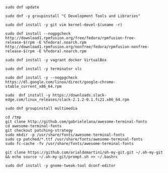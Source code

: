`sudo dnf update`


`sudo dnf -y groupinstall "C Development Tools and Libraries"`

`sudo dnf install -y git vim kernel-devel-$(uname -r)`

```
sudo dnf install --nogpgcheck http://download1.rpmfusion.org/free/fedora/rpmfusion-free-release-$(rpm -E %fedora).noarch.rpm http://download1.rpmfusion.org/nonfree/fedora/rpmfusion-nonfree-release-$(rpm -E %fedora).noarch.rpm
```

`sudo dnf install -y vagrant docker VirtualBox`

`sudo dnf install -y terminator vlc`

`sudo dnf install -y --nogpgcheck https://dl.google.com/linux/direct/google-chrome-stable_current_x86_64.rpm`

`sudo  dnf install -y https://downloads.slack-edge.com/linux_releases/slack-2.1.2-0.1.fc21.x86_64.rpm`

`sudo dnf groupinstall multimedia`

```
cd /tmp
git clone http://github.com/gabrielelana/awesome-terminal-fonts
cd awesome-terminal-fonts
git checkout patching-strategy
sudo mkdir -p /usr/share/fonts/awesome-terminal-fonts
sudo cp patched/*.ttf /usr/share/fonts/awesome-terminal-fonts
sudo fc-cache -fv /usr/share/fonts/awesome-terminal-fonts
```

`git clone https://github.com/arialdomartini/oh-my-git.git ~/.oh-my-git && echo source ~/.oh-my-git/prompt.sh >> ~/.bashrc`



`sudo dnf install -y gnome-tweak-tool dconf-editor`
